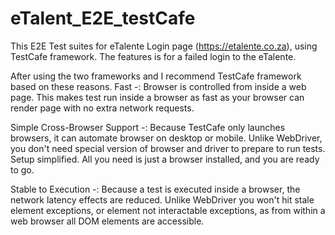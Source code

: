 # eTalent_E2E_testCafe


This E2E Test suites for eTalente Login page (https://etalente.co.za), using TestCafe framework.
The features is for a failed login to the eTalente.

After using the two frameworks and I recommend TestCafe framework based on these reasons.
Fast -: Browser is controlled from inside a web page. This makes test run inside a browser as fast as your browser can render page with no extra network requests.

Simple Cross-Browser Support -: Because TestCafe only launches browsers, it can automate browser on desktop or mobile. Unlike WebDriver, you don't need special version of browser and driver to prepare to run tests. Setup simplified. All you need is just a browser installed, and you are ready to go.

Stable to Execution -: Because a test is executed inside a browser, the network latency effects are reduced. Unlike WebDriver you won't hit stale element exceptions, or element not interactable exceptions, as from within a web browser all DOM elements are accessible.
